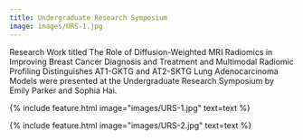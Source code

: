 ```yaml
---
title: Undergraduate Research Symposium
image: images/URS-1.jpg
---
```


Research Work titled The Role of Diffusion-Weighted MRI Radiomics in Improving Breast Cancer Diagnosis and Treatment and Multimodal Radiomic Profiling Distinguishes AT1-GKTG and AT2-SKTG Lung Adenocarcinoma Models were presented at the Undergraduate Research Symposium by Emily Parker and Sophia Hai.

  

{% include feature.html image="images/URS-1.jpg" text=text %}

{% include feature.html image="images/URS-2.jpg" text=text %}
